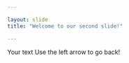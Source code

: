 ```yaml
---

layout: slide
title: "Welcome to our second slide!"

---
```


Your text
Use the left arrow to go back!
